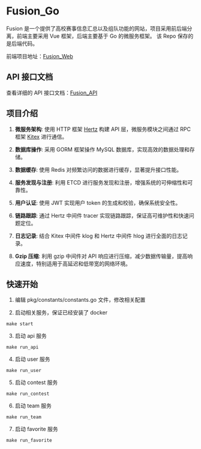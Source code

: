 # Fusion_Go

Fusion 是一个提供了高校赛事信息汇总以及组队功能的网站，项目采用前后端分离，前端主要采用 Vue 框架，后端主要基于 Go 的微服务框架。
该 Repo 保存的是后端代码。

前端项目地址：[Fusion_Web](https://github.com/Yra-A/Fusion_Web)

## API 接口文档

查看详细的 API 接口文档：[Fusion_API](https://apifox.com/apidoc/shared-f57b848c-5302-494c-b088-6e2443d055bb)

## 项目介绍

1. **微服务架构**: 使用 HTTP 框架 [Hertz](https://github.com/cloudwego/kitex) 构建 API 层，微服务模块之间通过 RPC 框架 [Kitex](https://github.com/cloudwego/kitex) 进行通信。

2. **数据库操作**: 采用 GORM 框架操作 MySQL 数据库，实现高效的数据处理和存储。

3. **数据缓存**: 使用 Redis 对频繁访问的数据进行缓存，显著提升接口性能。

4. **服务发现与注册**: 利用 ETCD 进行服务发现和注册，增强系统的可伸缩性和可靠性。

5. **用户认证**: 使用 JWT 实现用户 token 的生成和校验，确保系统安全性。

6. **链路跟踪**: 通过 Hertz 中间件 tracer 实现链路跟踪，保证高可维护性和快速问题定位。

7. **日志记录**: 结合 Kitex 中间件 klog 和 Hertz 中间件 hlog 进行全面的日志记录。

8. **Gzip 压缩**: 利用 gzip 中间件对 API 响应进行压缩，减少数据传输量，提高响应速度，特别适用于高延迟和低带宽的网络环境。

## 快速开始

1. 编辑 pkg/constants/constants.go 文件，修改相关配置

2. 启动相关服务，保证已经安装了 docker

```shell
make start
```

3. 启动 api 服务

```shell
make run_api
```

4. 启动 user 服务

```shell
make run_user
```

5. 启动 contest 服务

```shell
make run_contest
```

6. 启动 team 服务

```shell
make run_team
```

7. 启动 favorite 服务

```shell
make run_favorite
```
